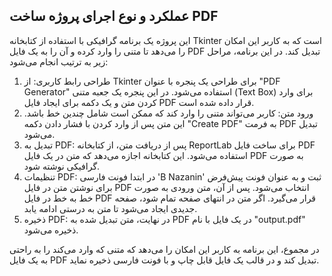 ## عملکرد و نوع اجرای پروژه ساخت PDF
این پروژه یک برنامه گرافیکی با استفاده از کتابخانه Tkinter است که به کاربر این امکان را می‌دهد تا متنی را وارد کرده و آن را به یک فایل PDF تبدیل کند. در این برنامه، مراحل زیر به ترتیب انجام می‌شود:
1. طراحی رابط کاربری: از Tkinter برای طراحی یک پنجره با عنوان "PDF Generator" استفاده می‌شود. در این پنجره یک جعبه متنی (Text Box) برای وارد کردن متن و یک دکمه برای ایجاد فایل PDF قرار داده شده است.
2. ورود متن: کاربر می‌تواند متنی را وارد کند که ممکن است شامل چندین خط باشد. این متن پس از وارد کردن با فشار دادن دکمه "Create PDF" به فرمت PDF تبدیل می‌شود.
3. تبدیل به PDF: پس از دریافت متن، از کتابخانه ReportLab برای ساخت فایل PDF استفاده می‌شود. این کتابخانه اجازه می‌دهد که متن در یک فایل PDF به صورت گرافیکی نوشته شود.
4. تنظیمات PDF: در ابتدا فونت فارسی 'B Nazanin' ثبت و به عنوان فونت پیش‌فرض برای نوشتن متن در فایل PDF انتخاب می‌شود. پس از آن، متن ورودی به صورت خط به خط در فایل PDF قرار می‌گیرد. اگر متن در انتهای صفحه تمام شود، صفحه جدیدی ایجاد می‌شود تا متن به درستی ادامه یابد.
5. ذخیره PDF: در نهایت، متن تبدیل شده به PDF در یک فایل با نام "output.pdf" ذخیره می‌شود.

در مجموع، این برنامه به کاربر این امکان را می‌دهد که متنی که وارد می‌کند را به راحتی به یک فایل PDF تبدیل کند و در قالب یک فایل قابل چاپ و با فونت فارسی ذخیره نماید.
